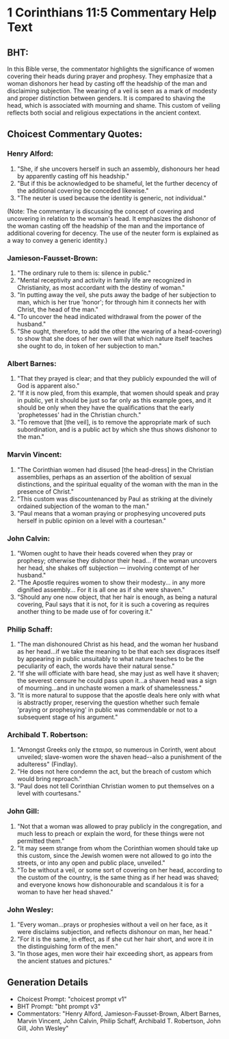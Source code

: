 # 1 Corinthians 11:5 Commentary Help Text

## BHT:
In this Bible verse, the commentator highlights the significance of women covering their heads during prayer and prophesy. They emphasize that a woman dishonors her head by casting off the headship of the man and disclaiming subjection. The wearing of a veil is seen as a mark of modesty and proper distinction between genders. It is compared to shaving the head, which is associated with mourning and shame. This custom of veiling reflects both social and religious expectations in the ancient context.

## Choicest Commentary Quotes:
### Henry Alford:
1. "She, if she uncovers herself in such an assembly, dishonours her head by apparently casting off his headship."
2. "But if this be acknowledged to be shameful, let the further decency of the additional covering be conceded likewise."
3. "The neuter is used because the identity is generic, not individual."

(Note: The commentary is discussing the concept of covering and uncovering in relation to the woman's head. It emphasizes the dishonor of the woman casting off the headship of the man and the importance of additional covering for decency. The use of the neuter form is explained as a way to convey a generic identity.)

### Jamieson-Fausset-Brown:
1. "The ordinary rule to them is: silence in public."
2. "Mental receptivity and activity in family life are recognized in Christianity, as most accordant with the destiny of woman."
3. "In putting away the veil, she puts away the badge of her subjection to man, which is her true 'honor'; for through him it connects her with Christ, the head of the man."
4. "To uncover the head indicated withdrawal from the power of the husband."
5. "She ought, therefore, to add the other (the wearing of a head-covering) to show that she does of her own will that which nature itself teaches she ought to do, in token of her subjection to man."

### Albert Barnes:
1. "That they prayed is clear; and that they publicly expounded the will of God is apparent also."
2. "If it is now pled, from this example, that women should speak and pray in public, yet it should be just so far only as this example goes, and it should be only when they have the qualifications that the early 'prophetesses' had in the Christian church."
3. "To remove that [the veil], is to remove the appropriate mark of such subordination, and is a public act by which she thus shows dishonor to the man."

### Marvin Vincent:
1. "The Corinthian women had disused [the head-dress] in the Christian assemblies, perhaps as an assertion of the abolition of sexual distinctions, and the spiritual equality of the woman with the man in the presence of Christ."
2. "This custom was discountenanced by Paul as striking at the divinely ordained subjection of the woman to the man."
3. "Paul means that a woman praying or prophesying uncovered puts herself in public opinion on a level with a courtesan."

### John Calvin:
1. "Women ought to have their heads covered when they pray or prophesy; otherwise they dishonor their head... if the woman uncovers her head, she shakes off subjection — involving contempt of her husband."
2. "The Apostle requires women to show their modesty... in any more dignified assembly... For it is all one as if she were shaven."
3. "Should any one now object, that her hair is enough, as being a natural covering, Paul says that it is not, for it is such a covering as requires another thing to be made use of for covering it."

### Philip Schaff:
1. "The man dishonoured Christ as his head, and the woman her husband as her head...if we take the meaning to be that each sex disgraces itself by appearing in public unsuitably to what nature teaches to be the peculiarity of each, the words have their natural sense." 
2. "If she will officiate with bare head, she may just as well have it shaven; the severest censure he could pass upon it...a shaven head was a sign of mourning...and in unchaste women a mark of shamelessness."
3. "It is more natural to suppose that the apostle deals here only with what is abstractly proper, reserving the question whether such female 'praying or prophesying' in public was commendable or not to a subsequent stage of his argument."

### Archibald T. Robertson:
1. "Amongst Greeks only the εταιρα, so numerous in Corinth, went about unveiled; slave-women wore the shaven head--also a punishment of the adulteress" (Findlay).
2. "He does not here condemn the act, but the breach of custom which would bring reproach."
3. "Paul does not tell Corinthian Christian women to put themselves on a level with courtesans."

### John Gill:
1. "Not that a woman was allowed to pray publicly in the congregation, and much less to preach or explain the word, for these things were not permitted them."
2. "It may seem strange from whom the Corinthian women should take up this custom, since the Jewish women were not allowed to go into the streets, or into any open and public place, unveiled."
3. "To be without a veil, or some sort of covering on her head, according to the custom of the country, is the same thing as if her head was shaved; and everyone knows how dishonourable and scandalous it is for a woman to have her head shaved."

### John Wesley:
1. "Every woman...prays or prophesies without a veil on her face, as it were disclaims subjection, and reflects dishonour on man, her head."
2. "For it is the same, in effect, as if she cut her hair short, and wore it in the distinguishing form of the men."
3. "In those ages, men wore their hair exceeding short, as appears from the ancient statues and pictures."


## Generation Details
- Choicest Prompt: "choicest prompt v1"
- BHT Prompt: "bht prompt v3"
- Commentators: "Henry Alford, Jamieson-Fausset-Brown, Albert Barnes, Marvin Vincent, John Calvin, Philip Schaff, Archibald T. Robertson, John Gill, John Wesley"

